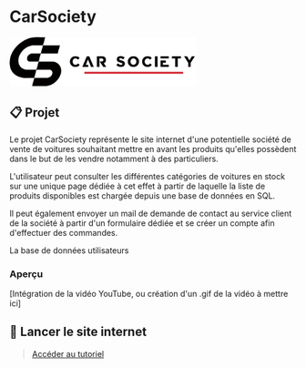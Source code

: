 # CarSociety

<div>
  <img src="img/CarSocietyGitHubBanner.png" style="width: 65%;">
</div>

## 📋 Projet

Le projet CarSociety représente le site internet d'une potentielle société de vente de voitures souhaitant mettre en avant les produits qu'elles possèdent dans le but de les vendre notamment à des particuliers.

L'utilisateur peut consulter les différentes catégories de voitures en stock sur une unique page dédiée à cet effet à partir de laquelle la liste de produits disponibles est chargée depuis une base de données en SQL.

Il peut également envoyer un mail de demande de contact au service client de la société à partir d'un formulaire dédiée et se créer un compte afin d'effectuer des commandes.

La base de données utilisateurs 

### Aperçu

[Intégration de la vidéo YouTube, ou création d'un .gif de la vidéo à mettre ici]

## 🚀 Lancer le site internet
> [Accéder au tutoriel](docs/run_website.md)
